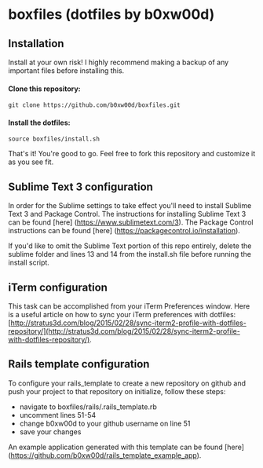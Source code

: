 # boxfiles (dotfiles by b0xw00d)

## Installation
Install at your own risk!  I highly recommend making a backup of any important files before installing this.

#### Clone this repository:

`git clone https://github.com/b0xw00d/boxfiles.git`

#### Install the dotfiles:

`source boxfiles/install.sh`

That's it!  You're good to go.  Feel free to fork this repository and customize it as you see fit.

## Sublime Text 3 configuration
In order for the Sublime settings to take effect you'll need to install Sublime Text 3 and Package Control.  The instructions for installing Sublime Text 3 can be found [here] (https://www.sublimetext.com/3).  The Package Control instructions can be found [here] (https://packagecontrol.io/installation).

If you'd like to omit the Sublime Text portion of this repo entirely, delete the sublime folder and lines 13 and 14 from the install.sh file before running the install script.

## iTerm configuration
This task can be accomplished from your iTerm Preferences window.  Here is a useful article on how to sync your iTerm preferences with dotfiles:  [http://stratus3d.com/blog/2015/02/28/sync-iterm2-profile-with-dotfiles-repository/](http://stratus3d.com/blog/2015/02/28/sync-iterm2-profile-with-dotfiles-repository/).

## Rails template configuration
To configure your rails_template to create a new repository on github and push your project to that repository on initialize, follow these steps:

- navigate to boxfiles/rails/.rails_template.rb
- uncomment lines 51-54
- change b0xw00d to your github username on line 51
- save your changes

An example application generated with this template can be found [here] (https://github.com/b0xw00d/rails_template_example_app).
